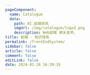 ```yaml
---
pageComponent: 
  name: Catalogue
  data: 
    path: 01.前端体系
    imgUrl: /img/catalogue/logo2.png
    description: Web前端 相关技术。
title: 前端 - 知识体系
permalink: /frontEndSystem/
sidebar: false
article: false
comment: false
editLink: false
date: 2024-01-26 16:39:19
---
```



